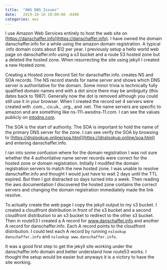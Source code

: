 ```yaml
---
title:  "AWS DNS Issues"
date:   2019-10-18 10:00:00 -0400
categories: aws
---
```


I use Amazon Web Services entirely to host the web site on [https://danschaffer.info](https://danschaffer.info).
I have owned the domain danschaffer.info for a while using the amazon domain registration.  A typical .info domain
costs about $12 per year.  I previously setup a hello world web page on danschaffer.info using a s3 bucket and
a route 53 hosted zone but a deleted the hosted zone.  When resurrecting the site using jekyll I created a new
Hosted zone.

Creating a Hosted zone Record Set for danschaffer.info. creates NS and SOA records.  The NS record stands for
name server and shows which DNS server is authoritative for the domain.  Some minor trivia is technically fully
qualified domain names end with a dot since there may be amibiguity (this dates back to 1987).  Generally now
the dot is removed although you could still use it in your browser.  When I created the record set 4 servers
were created with .com., .co.uk., .org., and .net.  The name servers are specific to amazon and are something like ns-111-awsdns-11.com.
I can see the values publicly on [intodns.com](https://intodns.com/danschaffer.info).

The SOA is the start of authority.  The SOA is important to hold the name of the primary DNS server for the zone.
I can see verify the SOA by browsing to [https://dnslookup.online/soa.html](https://dnslookup.online/soa.html) and entering danschaffer.info.

I ran into some confusion where for the domain registration I was not sure whether the 4 authoritative name
server records were correct for the hosted zone or domain registration.  Initially I modifed the domain registration
servers to match the new hosted zone.  I was unable to resolve danschaffer.info and thought I would just have
to wait 2 days until the TTL expired.  But then I got distracted so days turned into a week.  Then reading the
aws documentation I discovered the hosted zone contains the correct servers and changing the domain registration
immediately made the link resolve.

To actually create the web page I copy the jekyll output to my s3 bucket.  I created a cloudfront distribution
in front of the s3 bucket and a second cloudfront distribution to an s3 bucket to redirect to the other s3 bucket.
Then in route53 I created a A record for www.danschaffer.info and another A record for danschaffer.info.
Each A record points to the cloudfront distribution.  I could test each A record by running `nslookup danschaffer.info`
and `nslookup www.danschaffer.info`.

It was a good first step to get the jekyll site working under the danschaffer.info domain and better understand
how route53 works.  I thought the setup would be easier but anyways it is a victory to have the site working.
